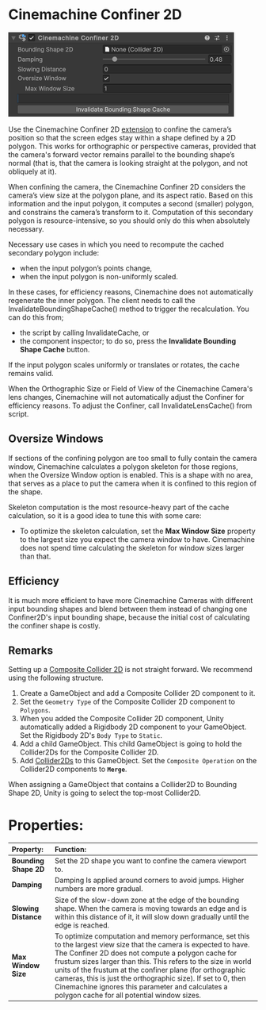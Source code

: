 # Cinemachine Confiner 2D

![](images/CinemachineConfiner2Dc.png)

Use the Cinemachine Confiner 2D [extension](https://docs.unity3d.com/Packages/com.unity.cinemachine@2.6/manual/CinemachineVirtualCameraExtensions.html) to confine the camera’s position so that the screen edges stay within a shape defined by a 2D polygon. This works for orthographic or perspective cameras, provided that the camera's forward vector remains parallel to the bounding shape’s normal (that is, that the camera is looking straight at the polygon, and not obliquely at it).

When confining the camera, the Cinemachine Confiner 2D considers the camera’s view size at the polygon plane, and its aspect ratio. Based on this information and the input polygon, it computes a second (smaller) polygon, and constrains the camera’s transform to it. Computation of this secondary polygon is resource-intensive, so you should only do this when absolutely necessary. 

Necessary use cases in which you need to recompute the cached secondary polygon include:

- when the input polygon’s points change,
- when the input polygon is non-uniformly scaled.

In these cases, for efficiency reasons, Cinemachine does not automatically regenerate the inner polygon. The client needs to call the InvalidateBoundingShapeCache() method to trigger the recalculation. You can do this from; 

- the script by calling InvalidateCache, or 
- the component inspector; to do so, press the **Invalidate Bounding Shape Cache** button.

If the input polygon scales uniformly or translates or rotates, the cache remains valid. 

When the Orthographic Size or Field of View of the Cinemachine Camera's lens changes, Cinemachine will not
automatically adjust the Confiner for efficiency reasons. To adjust the Confiner, call InvalidateLensCache() from script.

## Oversize Windows
If sections of the confining polygon are too small to fully contain the camera window, Cinemachine calculates a polygon skeleton for those regions, when the Oversize Window option is enabled. This is a shape with no area, that serves as a place to put the camera when it is confined to this region of the shape.

Skeleton computation is the most resource-heavy part of the cache calculation, so it is a good idea to tune this with some care:

- To optimize the skeleton calculation, set the **Max Window Size** property to the largest size you expect the camera window to have. Cinemachine does not spend time calculating the skeleton for window sizes larger than that.

## Efficiency
It is much more efficient to have more Cinemachine Cameras with different input bounding shapes and
blend between them instead of changing one Confiner2D's input bounding shape, because the initial cost of calculating the confiner shape is costly.

## Remarks
Setting up a [Composite Collider 2D](https://docs.unity3d.com/Manual/class-CompositeCollider2D.html) is not straight forward. We recommend using the following structure.
1. Create a GameObject and add a Composite Collider 2D component to it.
2. Set the `Geometry Type` of the Composite Collider 2D component to `Polygons`.
3. When you added the Composite Collider 2D component, Unity automatically added a Rigidbody 2D component to your GameObject. Set the Rigidbody 2D's `Body Type` to `Static`.
4. Add a child GameObject. This child GameObject is going to hold the Collider2Ds for the Composite Collider 2D.
5. Add [Collider2Ds](https://docs.unity3d.com/Manual/Collider2D.html) to this GameObject. Set the `Composite Operation` on the Collider2D components to **`Merge`**.

When assigning a GameObject that contains a Collider2D to Bounding Shape 2D, Unity is going to select the top-most Collider2D.

# Properties:

| **Property:**         |**Function:**|
|:----------------------|:---|
| __Bounding Shape 2D__ |Set the 2D shape you want to confine the camera viewport to.|
| __Damping__           |Damping Is applied around corners to avoid jumps. Higher numbers are more gradual.|
| __Slowing Distance__  | Size of the slow-down zone at the edge of the bounding shape.  When the camera is moving towards an edge and is within this distance of it, it will slow down gradually until the edge is reached. |
| __Max Window Size__   |To optimize computation and memory performance, set this to the largest view size that the camera is expected to have. The Confiner 2D does not compute a polygon cache for frustum sizes larger than this. This refers to the size in world units of the frustum at the confiner plane (for orthographic cameras, this is just the orthographic size). If set to 0, then Cinemachine ignores this parameter and calculates a polygon cache for all potential window sizes.|
